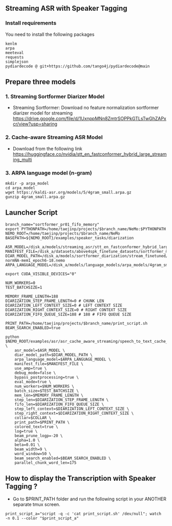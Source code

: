 ## Streaming ASR with Speaker Tagging

### Install requirements

You need to install the following packages 

```
kenlm
arpa
meeteval
requests
simplejson
pydiardecode @ git+https://github.com/tango4j/pydiardecode@main
```

## Prepare three models
### 1. Streaming Sortformer Diarizer Model

- Streaming Sortformer: Download no feature normalization sortformer diarizer model for streaming 
https://drive.google.com/file/d/1UxnppMNn8ZmtrSOPPkGTLsTwGhZAPxcr/view?usp=sharing

### 2. Cache-aware Streaming ASR Model

- Download from the following link 
https://huggingface.co/nvidia/stt_en_fastconformer_hybrid_large_streaming_multi

### 3. ARPA language model (n-gram)

```
mkdir -p arpa_model
cd arpa_model
wget https://kaldi-asr.org/models/5/4gram_small.arpa.gz
gunzip 4gram_small.arpa.gz
```
## Launcher Script


```
branch_name="sortformer_pr01_fifo_memory"
export PYTHONPATH=/home/taejinp/projects/$branch_name/NeMo:$PYTHONPATH
NEMO_ROOT=/home/taejinp/projects/$branch_name/NeMo
BASEPATH=${NEMO_ROOT}/examples/speaker_tasks/diarization

ASR_MODEL=/disk_a/models/streaming_asr/stt_en_fastconformer_hybrid_large_streaming_multi.nemo
MANIFEST_FILE=/disk_a/datasets/above4spk_finetune_datasets/sortformer_manifest_evalset_v3/chaes/en_0638.json
DIAR_MODEL_PATH=/disk_a/models/sortformer_diarization/stream_finetuned/im382no-normNA-mem1_epoch6-18.nemo
ARPA_LANGUAGE_MODEL=/disk_a/models/language_models/arpa_models/4gram_small.arpa

export CUDA_VISIBLE_DEVICES="0"

NUM_WORKERS=0
TEST_BATCHSIZE=1

MEMORY_FRAME_LENGTH=188 
DIARIZATION_STEP_FRAME_LENGTH=0 # CHUNK LEN
DIARIZATION_LEFT_CONTEXT_SIZE=0 # LEFT CONTEXT SIZE
DIARIZATION_RIGHT_CONTEXT_SIZE=0 # RIGHT CONTEXT SIZE
DIARIZATION_FIFO_QUEUE_SIZE=188 # 188 # FIFO QUEUE SIZE

PRINT_PATH=/home/taejinp/projects/$branch_name/print_script.sh
BEAM_SEARCH_ENABLED=true

python $NEMO_ROOT/examples/asr/asr_cache_aware_streaming/speech_to_text_cache_aware_streaming_infer_with_diarization.py \
    asr_model=$ASR_MODEL \
    diar_model_path=$DIAR_MODEL_PATH \
    arpa_language_model=$ARPA_LANGUAGE_MODEL \
    manifest_file=$MANIFEST_FILE \
    use_amp=true \
    debug_mode=false \
    bypass_postprocessing=true \
    eval_mode=true \
    num_workers=$NUM_WORKERS \
    batch_size=$TEST_BATCHSIZE \
    mem_len=$MEMORY_FRAME_LENGTH \
    step_len=$DIARIZATION_STEP_FRAME_LENGTH \
    fifo_len=$DIARIZATION_FIFO_QUEUE_SIZE \
    step_left_context=$DIARIZATION_LEFT_CONTEXT_SIZE \
    step_right_context=$DIARIZATION_RIGHT_CONTEXT_SIZE \
    collar=$COLLAR \
    print_path=$PRINT_PATH \
    colored_text=true \
    log=true \
    beam_prune_logp=-20 \
    alpha=1.0 \
    beta=0.01 \
    beam_width=9 \
    word_window=50 \
    beam_search_enabled=$BEAM_SEARCH_ENABLED \
    parallel_chunk_word_len=175 
```

## How to display the Transcription with Speaker Tagging ?

- Go to $PRINT_PATH folder and run the following script in your ANOTHER separate tmux screen.

```
print_script_a="script -q -c 'cat print_script.sh' /dev/null"; watch  -n 0.1 --color "$print_script_a"
```
